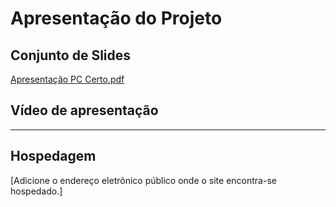 # Apresentação do Projeto

## Conjunto de Slides

[Apresentação PC Certo.pdf](https://github.com/ICEI-PUC-Minas-PMV-ADS/pmv-ads-2024-1-e1-proj-web-t4-pc-certo/blob/main/apresentacao/PC_Certo%20PowerPoint%20ATTE2.pdf)

## Vídeo de apresentação

----

## Hospedagem

[Adicione o endereço eletrônico público onde o site encontra-se hospedado.]
